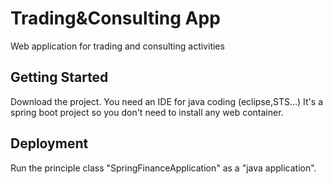 # Trading&Consulting App
Web application for trading and consulting activities


## Getting Started
Download the project.
You need an IDE for java coding (eclipse,STS...)
It's a spring boot project so you don't need to install any web container.


## Deployment
Run the principle class "SpringFinanceApplication" as a "java application".
